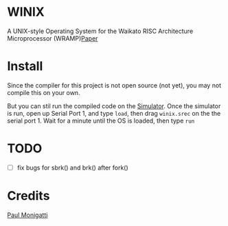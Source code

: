 # WINIX
A UNIX-style Operating System for the Waikato RISC Architecture Microprocessor (WRAMP)[Paper](https://www.ncsu.edu/wcae/ISCA2002/submissions/pearson.pdf)

# Install
Since the compiler for this project is not open source (not yet), you may not compile this on your own. 

But you can stil run the compiled code on the [Simulator](https://sourceforge.net/projects/rexsimulator/). Once the simulator is run, open up Serial Port 1, and type ```load```, then drag ```winix.srec``` on the the serial port 1. Wait for a minute until the OS is loaded, then type ```run```

# TODO
- [ ] fix bugs for sbrk() and brk() after fork()

# Credits
[Paul Monigatti](https://nz.linkedin.com/in/paulmonigatti)